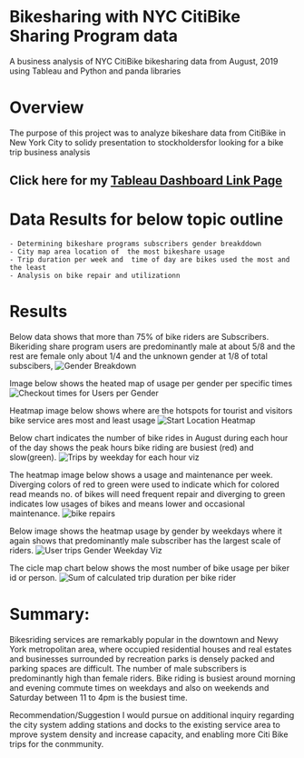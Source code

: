 # Bikesharing with NYC CitiBike Sharing Program data
A business analysis of NYC CitiBike bikesharing data from August, 2019 using Tableau and Python and panda libraries

# Overview
The purpose of this project was to analyze bikeshare data from CitiBike in New York City to solidy presentation  to stockholdersfor looking for a bike trip business analysis

## Click here for my [Tableau Dashboard Link Page](https://public.tableau.com/app/profile/th3304/viz/NYC_Citibike_Challenge_16441182375560/NYCCitibikeSharingProgram-Analysis?publish=yes)

# Data Results for below topic outline
    - Determining bikeshare programs subscribers gender breakddown
    - City map area location of  the most bikeshare usage
    - Trip duration per week and  time of day are bikes used the most and the least
    - Analysis on bike repair and utilizationn

# Results
Below data shows that more than 75% of bike riders are Subscribers. Bikeriding share program users are predominantly male at about 5/8 and the rest are female only about 1/4 and the unknown gender at 1/8 of total subscibers,
![Gender Breakdown](https://user-images.githubusercontent.com/92903447/152702772-76edb14d-624d-42d6-9c2c-fa83e946be08.png)

Image below shows the heated map of usage per gender per specific times
![Checkout times for Users per Gender](https://user-images.githubusercontent.com/92903447/152701931-39a4405e-6f93-401d-aeac-c7c100e3259b.png)

Heatmap image below shows where are the hotspots for tourist and visitors bike service ares most and least usage 
![Start Location Heatmap](https://user-images.githubusercontent.com/92903447/152701940-812326a9-57ee-47d8-9896-34148a0eaf6b.png)
 
Below chart indicates the number of bike rides in August during each hour  of the day shows the peak hours bike riding are busiest (red) and slow(green). 
![Trips by weekday for each hour viz](https://user-images.githubusercontent.com/92903447/152701949-a9def7d0-88fe-4b87-a4f6-cb52da22b2c5.png)

The heatmap image below shows  a usage and maintenance per week. Diverging colors of red to green were used to indicate which for colored read meands  no. of bikes will need frequent repair and diverging to green indicates low usages of bikes and means lower and occasional maintenance.
![bike repairs](https://user-images.githubusercontent.com/92903447/152701952-de5fe7f4-2390-4c33-86d2-d16f2cc5af3c.png)

Below image shows the heatmap usage by gender by weekdays where it again shows that predominantly male subscriber has the largest scale of riders. 
![User trips Gender Weekday Viz](https://user-images.githubusercontent.com/92903447/152701962-a6e0c98a-d112-45fb-9209-2e6ea4b71ce7.png)

The cicle map chart below shows the most number of bike usage per biker id or person. 
![Sum of calculated trip duration per bike rider](https://user-images.githubusercontent.com/92903447/152704036-d28aa551-58c4-4bed-9e62-be09b3fc2c97.png)


# Summary:

Bikesriding services are remarkably popular in the downtown and Newy York metropolitan area,  where occupied  residential houses and real estates and businesses surrounded by recreation parks  is densely packed and parking spaces are difficult. The number of male subscribers  is predominantly high than female riders. Bike riding is busiest  around morning and evening commute times on weekdays and also on weekends and Saturday between 11 to 4pm is the busiest time.


Recommendation/Suggestion 
I would pursue on additional inquiry regarding the city system  adding stations and docks to the existing service area to mprove system density and increase capacity, and  enabling more Citi Bike trips for the conmmunity. 


